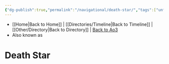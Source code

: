 ```yaml
---
{"dg-publish":true,"permalink":"/navigational/death-star/","tags":["unfinished","location","place","map"],"dgHomeLink":false}
---
```


- [[Home\|Back to Home]] | [[Directories/Timeline\|Back to Timeline]] | [[Other/Directory\|Back to Directory]] | [Back to Ao3](https://archiveofourown.org/works/19334440/chapters/45992584)
- Also known as 

# Death Star


